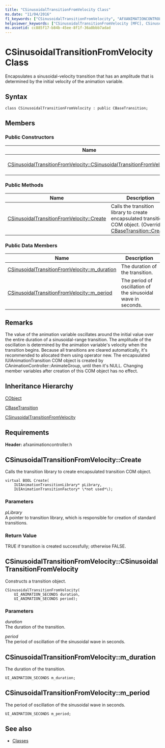 ```yaml
---
title: "CSinusoidalTransitionFromVelocity Class"
ms.date: "11/04/2016"
f1_keywords: ["CSinusoidalTransitionFromVelocity", "AFXANIMATIONCONTROLLER/CSinusoidalTransitionFromVelocity", "AFXANIMATIONCONTROLLER/CSinusoidalTransitionFromVelocity::CSinusoidalTransitionFromVelocity", "AFXANIMATIONCONTROLLER/CSinusoidalTransitionFromVelocity::Create", "AFXANIMATIONCONTROLLER/CSinusoidalTransitionFromVelocity::m_duration", "AFXANIMATIONCONTROLLER/CSinusoidalTransitionFromVelocity::m_period"]
helpviewer_keywords: ["CSinusoidalTransitionFromVelocity [MFC], CSinusoidalTransitionFromVelocity", "CSinusoidalTransitionFromVelocity [MFC], Create", "CSinusoidalTransitionFromVelocity [MFC], m_duration", "CSinusoidalTransitionFromVelocity [MFC], m_period"]
ms.assetid: cc885f17-b84b-45ee-8f1f-36a8bbb7adad
---
```

# CSinusoidalTransitionFromVelocity Class

Encapsulates a sinusoidal-velocity transition that has an amplitude that is determined by the initial velocity of the animation variable.

## Syntax

```
class CSinusoidalTransitionFromVelocity : public CBaseTransition;
```

## Members

### Public Constructors

|Name|Description|
|----------|-----------------|
|[CSinusoidalTransitionFromVelocity::CSinusoidalTransitionFromVelocity](#csinusoidaltransitionfromvelocity)|Constructs a transition object.|

### Public Methods

|Name|Description|
|----------|-----------------|
|[CSinusoidalTransitionFromVelocity::Create](#create)|Calls the transition library to create encapsulated transition COM object. (Overrides [CBaseTransition::Create](../../mfc/reference/cbasetransition-class.md#create).)|

### Public Data Members

|Name|Description|
|----------|-----------------|
|[CSinusoidalTransitionFromVelocity::m_duration](#m_duration)|The duration of the transition.|
|[CSinusoidalTransitionFromVelocity::m_period](#m_period)|The period of oscillation of the sinusoidal wave in seconds.|

## Remarks

The value of the animation variable oscillates around the initial value over the entire duration of a sinusoidal-range transition. The amplitude of the oscillation is determined by the animation variable's velocity when the transition begins. Because all transitions are cleared automatically, it's recommended to allocated them using operator new. The encapsulated IUIAnimationTransition COM object is created by CAnimationController::AnimateGroup, until then it's NULL. Changing member variables after creation of this COM object has no effect.

## Inheritance Hierarchy

[CObject](../../mfc/reference/cobject-class.md)

[CBaseTransition](../../mfc/reference/cbasetransition-class.md)

[CSinusoidalTransitionFromVelocity](../../mfc/reference/csinusoidaltransitionfromvelocity-class.md)

## Requirements

**Header:** afxanimationcontroller.h

##  <a name="create"></a>  CSinusoidalTransitionFromVelocity::Create

Calls the transition library to create encapsulated transition COM object.

```
virtual BOOL Create(
    IUIAnimationTransitionLibrary* pLibrary,
    IUIAnimationTransitionFactory* \*not used*\);
```

### Parameters

*pLibrary*<br/>
A pointer to transition library, which is responsible for creation of standard transitions.

### Return Value

TRUE if transition is created successfully; otherwise FALSE.

##  <a name="csinusoidaltransitionfromvelocity"></a>  CSinusoidalTransitionFromVelocity::CSinusoidalTransitionFromVelocity

Constructs a transition object.

```
CSinusoidalTransitionFromVelocity(
    UI_ANIMATION_SECONDS duration,
    UI_ANIMATION_SECONDS period);
```

### Parameters

*duration*<br/>
The duration of the transition.

*period*<br/>
The period of oscillation of the sinusoidal wave in seconds.

##  <a name="m_duration"></a>  CSinusoidalTransitionFromVelocity::m_duration

The duration of the transition.

```
UI_ANIMATION_SECONDS m_duration;
```

##  <a name="m_period"></a>  CSinusoidalTransitionFromVelocity::m_period

The period of oscillation of the sinusoidal wave in seconds.

```
UI_ANIMATION_SECONDS m_period;
```

## See also

- [Classes](../../mfc/reference/mfc-classes.md)
